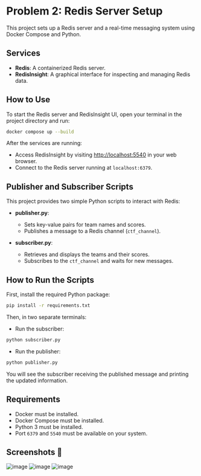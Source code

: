 # Problem 2: Redis Server Setup

This project sets up a Redis server and a real-time messaging system using Docker Compose and Python.

## Services

- **Redis**: A containerized Redis server.
- **RedisInsight**: A graphical interface for inspecting and managing Redis data.

## How to Use

To start the Redis server and RedisInsight UI, open your terminal in the project directory and run:

```bash
docker compose up --build
```

After the services are running:

- Access RedisInsight by visiting [http://localhost:5540](http://localhost:5540) in your web browser.
- Connect to the Redis server running at `localhost:6379`.

## Publisher and Subscriber Scripts

This project provides two simple Python scripts to interact with Redis:

- **publisher.py**:
  - Sets key-value pairs for team names and scores.
  - Publishes a message to a Redis channel (`ctf_channel`).

- **subscriber.py**:
  - Retrieves and displays the teams and their scores.
  - Subscribes to the `ctf_channel` and waits for new messages.

## How to Run the Scripts

First, install the required Python package:

```bash
pip install -r requirements.txt
```

Then, in two separate terminals:

- Run the subscriber:

```bash
python subscriber.py
```

- Run the publisher:

```bash
python publisher.py
```

You will see the subscriber receiving the published message and printing the updated information.

## Requirements

- Docker must be installed.
- Docker Compose must be installed.
- Python 3 must be installed.
- Port `6379` and `5540` must be available on your system.

## Screenshots 📸

![image](https://github.com/user-attachments/assets/2609b4ae-8401-4a8e-9339-fd3aa4d6100b) 
![image](https://github.com/user-attachments/assets/9c52890a-4bc9-43b9-bceb-8c2e96c35013)
![image](https://github.com/user-attachments/assets/1df68cb2-d1e9-4c3c-a801-0d7859d45931)








